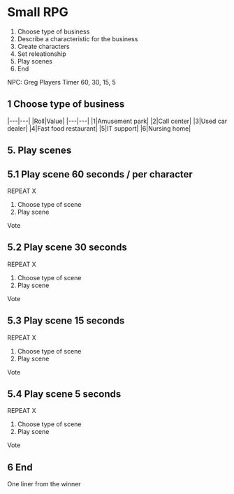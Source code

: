 # Small RPG

1. Choose type of business
2. Describe a characteristic for the business
3. Create characters
4. Set releationship
5. Play scenes
6. End

<NPC name="Greg" />
NPC: Greg
Players
Timer 60, 30, 15, 5

## 1 Choose type of business

|---|---|
|Roll|Value|
|---|---|
|1|Amusement park|
|2|Call center|
|3|Used car dealer|
|4|Fast food restaurant|
|5|IT support|
|6|Nursing home|

## 5. Play scenes

## 5.1 Play scene 60 seconds / per character

REPEAT X
1. Choose type of scene
2. Play scene

Vote

## 5.2 Play scene 30 seconds

REPEAT X
1. Choose type of scene
2. Play scene

Vote

## 5.3 Play scene 15 seconds

REPEAT X
1. Choose type of scene
2. Play scene

Vote

## 5.4 Play scene 5 seconds

REPEAT X
1. Choose type of scene
2. Play scene

Vote

## 6 End

One liner from the winner
